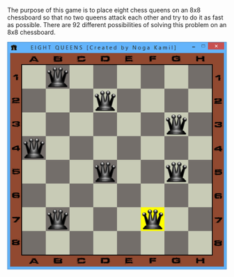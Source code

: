 The purpose of this game is to place eight chess queens  on an 8x8 chessboard so that no two queens attack each other and try to do it as fast as possible. There are 92 different possibilities of solving this problem on an 8x8 chessboard.

![EightQueens](https://github.com/Karmello/EightQueens/blob/master/screenshots/3.png)
